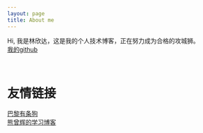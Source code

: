 ```yaml
---
layout: page
title: About me 
---
```


Hi, 我是林欣达，这是我的个人技术博客，正在努力成为合格的攻城狮。</br><a href="https://github.com/JustKeepRunning">我的github</a></br>

</br>
<h1>友情链接</h1>
<a href="http://parisdog.club">巴黎有条狗</a></br>
<a href="http://xiongzenghuidegithub.github.io">熊曾辉的学习博客</a>
